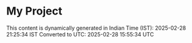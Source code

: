 # My Project

This content is dynamically generated in Indian Time (IST): 2025-02-28 21:25:34 IST
Converted to UTC: 2025-02-28 15:55:34 UTC

